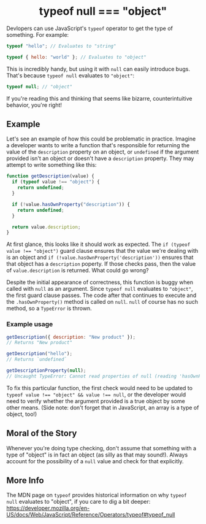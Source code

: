 <h1  align="center"><b>typeof null === "object"</b></h1>

Devlopers can use JavaScript's `typeof` operator to get the type of something. For example:

```js
typeof "hello"; // Evaluates to "string"

typeof { hello: "world" }; // Evaluates to "object"
```

This is incredibly handy, but using it with `null` can easily introduce bugs. That's because `typeof null` evaluates to `"object"`:

```js
typeof null; // "object"
```

If you're reading this and thinking that seems like bizarre, counterintuitive behavior, you're right!

## Example

Let's see an example of how this could be problematic in practice. Imagine a developer wants to write a function that's responsible for returning the value of the `description` property on an object, or `undefined` if the argument provided isn't an object or doesn't have a `description` property. They may attempt to write something like this:

```js
function getDescription(value) {
  if (typeof value !== "object") {
    return undefined;
  }

  if (!value.hasOwnProperty("description")) {
    return undefined;
  }

  return value.description;
}
```

At first glance, this looks like it should work as expected. The `if (typeof value !== "object")` guard clause ensures that the value we're dealing with is an object and `if (!value.hasOwnProperty('description'))` ensures that that object has a `description` poperty. If those checks pass, then the value of `value.description` is returned. What could go wrong?

Despite the initial appearance of correctness, this function is buggy when called with `null` as an argument. Since `typeof null` evaluates to `"object"`, the first guard clause passes. The code after that continues to execute and the `.hasOwnProperty()` method is called on `null`. `null` of course has no such method, so a `TypeError` is thrown.

### Example usage

```js
getDescription({ description: "New product" });
// Returns "New product"

getDescription("hello");
// Returns `undefined`

getDescriptionProperty(null);
// Uncaught TypeError: Cannot read properties of null (reading 'hasOwnProperty')
```

To fix this particular function, the first check would need to be updated to `typeof value !== "object" && value !== null`, or the developer would need to verify whether the argument provided is a true object by some other means. (Side note: don't forget that in JavaScript, an array is a type of object, too!)

## Moral of the Story

Whenever you're doing type checking, don't assume that something with a type of "object" is in fact an object (as silly as that may sound!). Always account for the possibility of a `null` value and check for that explicitly.

## More Info

The MDN page on `typeof` provides historical information on why `typeof null` evaluates to "object", if you care to dig a bit deeper:
https://developer.mozilla.org/en-US/docs/Web/JavaScript/Reference/Operators/typeof#typeof_null

